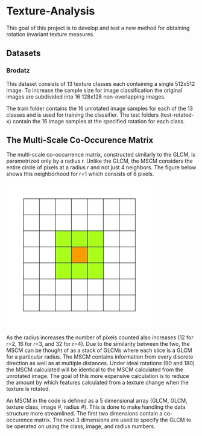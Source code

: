 # Texture-Analysis
This goal of this project is to develop and test a new method for obtaining rotation invariant texture measures.

## Datasets
### Brodatz
This dataset consists of 13 texture classes each containing a single 512x512 image. To increase the sample size for image classification the original images are subdivided into 16 128x128 non-overlapping images.

The train folder contains the 16 unrotated image samples for each of the 13 classes and is used for training the classifier.
The test folders (test-rotated-x) contain the 16 image samples at the specified rotation for each class.

## The Multi-Scale Co-Occurence Matrix
The multi-scale co-occurrence matrix, constructed similarly to the GLCM, is parametrized only by a radius r. Unlike the GLCM, the MSCM considers the entire circle of pixels at a radius r and not just 4 neighbors. The figure below shows this neighborhood for r=1 which consists of 8 pixels. 

![MSCM Neigborhood for r=1](https://github.com/camhpj/Texture-Analysis/blob/main/mscm-neighborhood.jpg)

As the radius increases the number of pixels counted also increases (12 for r=2, 16 for r=3, and 32 for r=4). Due to the similarity between the two, the MSCM can be thought of as a stack of GLCMs where each slice is a GLCM for a particular radius. The MSCM contains information from every discrete direction as well as at multiple distances. Under ideal rotations (90 and 180) the MSCM calculated will be identical to the MSCM calculated from the unrotated image. The goal of this more expensive calculation is to reduce the amount by which features calculated from a texture change when the texture is rotated.

An MSCM in the code is defined as a 5 dimensional array (GLCM, GLCM, texture class, image #, radius #). This is done to make handling the data structure more streamlined. The first two dimensions contain a co-occurence matrix. The next 3 dimensions are used to specify the GLCM to be operated on using the class, image, and radius numbers.